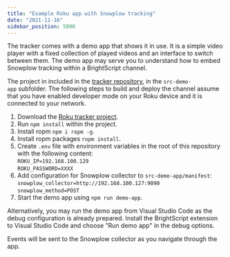 ```yaml
---
title: "Example Roku app with Snowplow tracking"
date: "2021-11-16"
sidebar_position: 5000
---
```


The tracker comes with a demo app that shows it in use. It is a simple video player with a fixed collection of played videos and an interface to switch between them. The demo app may serve you to understand how to embed Snowplow tracking within a BrightScript channel.

The project in included in the [tracker repository](https://github.com/snowplow-incubator/snowplow-roku-tracker), in the `src-demo-app` subfolder. The following steps to build and deploy the channel assume that you have enabled developer mode on your Roku device and it is connected to your network.

1. Download the [Roku tracker project](https://github.com/snowplow-incubator/snowplow-roku-tracker).
2. Run `npm install` within the project.
3. Install ropm `npm i ropm -g`.
4. Install ropm packages `ropm install`.
5. Create `.env` file with environment variables in the root of this repository with the following content:  
   `ROKU_IP=192.168.100.129`  
   `ROKU_PASSWORD=XXXX`
6. Add configuration for Snowplow collector to `src-demo-app/manifest`:  
   `snowplow_collector=http://192.168.100.127:9090`  
   `snowplow_method=POST`
7. Start the demo app using `npm run demo-app`.

Alternatively, you may run the demo app from Visual Studio Code as the debug configuration is already prepared. Install the BrightScript extension to Visual Studio Code and choose "Run demo app" in the debug options.

Events will be sent to the Snowplow collector as you navigate through the app.
